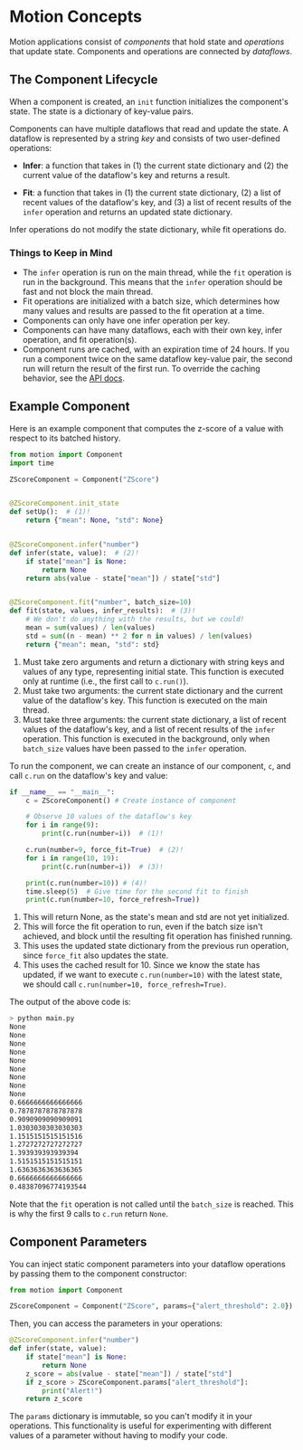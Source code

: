 # Motion Concepts

Motion applications consist of _components_ that hold state and _operations_ that update state. Components and operations are connected by _dataflows_.

## The Component Lifecycle

When a component is created, an `init` function initializes the component's state. The state is a dictionary of key-value pairs.

Components can have multiple dataflows that read and update the state. A dataflow is represented by a string _key_ and consists of two user-defined operations:

- **Infer**: a function that takes in (1) the current state dictionary and (2) the current value of the dataflow's key and returns a result.

- **Fit**: a function that takes in (1) the current state dictionary, (2) a list of recent values of the dataflow's key, and (3) a list of recent results of the `infer` operation and returns an updated state dictionary.

Infer operations do not modify the state dictionary, while fit operations do.

### Things to Keep in Mind

- The `infer` operation is run on the main thread, while the `fit` operation is run in the background. This means that the `infer` operation should be fast and not block the main thread.
- Fit operations are initialized with a batch size, which determines how many values and results are passed to the fit operation at a time.
- Components can only have one infer operation per key.
- Components can have many dataflows, each with their own key, infer operation, and fit operation(s).
- Component runs are cached, with an expiration time of 24 hours. If you run a component twice on the same dataflow key-value pair, the second run will return the result of the first run. To override the caching behavior, see the [API docs](/motion/api/component-instance/#motion.instance.ComponentInstance.run).

## Example Component

Here is an example component that computes the z-score of a value with respect to its batched history.

```python title="main.py" linenums="1"
from motion import Component
import time

ZScoreComponent = Component("ZScore")


@ZScoreComponent.init_state
def setUp():  # (1)!
    return {"mean": None, "std": None}


@ZScoreComponent.infer("number")
def infer(state, value):  # (2)!
    if state["mean"] is None:
        return None
    return abs(value - state["mean"]) / state["std"]


@ZScoreComponent.fit("number", batch_size=10)
def fit(state, values, infer_results):  # (3)!
    # We don't do anything with the results, but we could!
    mean = sum(values) / len(values)
    std = sum((n - mean) ** 2 for n in values) / len(values)
    return {"mean": mean, "std": std}
```

1. Must take zero arguments and return a dictionary with
   string keys and values of any type, representing initial state. This function is executed only at runtime (i.e., the first call to `c.run()`).
2. Must take two arguments: the current state dictionary and the current value of the dataflow's key. This function is executed on the main thread.
3. Must take three arguments: the current state dictionary, a list of recent values of the dataflow's key, and a list of recent results of the `infer` operation. This function is executed in the background, only when `batch_size` values have been passed to the `infer` operation.

To run the component, we can create an instance of our component, `c`, and call `c.run` on the dataflow's key and value:

```python title="main.py" linenums="24"
if __name__ == "__main__":
    c = ZScoreComponent() # Create instance of component

    # Observe 10 values of the dataflow's key
    for i in range(9):
        print(c.run(number=i))  # (1)!

    c.run(number=9, force_fit=True)  # (2)!
    for i in range(10, 19):
        print(c.run(number=i))  # (3)!

    print(c.run(number=10)) # (4)!
    time.sleep(5)  # Give time for the second fit to finish
    print(c.run(number=10, force_refresh=True))
```

1. This will return None, as the state's mean and std are not yet initialized.
2. This will force the fit operation to run, even if the batch size isn't achieved, and block until the resulting fit operation has finished running.
3. This uses the updated state dictionary from the previous run operation, since `force_fit` also updates the state.
4. This uses the cached result for 10. Since we know the state has updated, if we want to execute `c.run(number=10)` with the latest state, we should call `c.run(number=10, force_refresh=True)`.

The output of the above code is:

```bash
> python main.py
None
None
None
None
None
None
None
None
None
0.6666666666666666
0.7878787878787878
0.9090909090909091
1.0303030303030303
1.1515151515151516
1.2727272727272727
1.393939393939394
1.5151515151515151
1.6363636363636365
0.6666666666666666
0.48387096774193544
```

Note that the `fit` operation is not called until the `batch_size` is reached. This is why the first 9 calls to `c.run` return `None`.

## Component Parameters

You can inject static component parameters into your dataflow operations by passing them to the component constructor:

```python
from motion import Component

ZScoreComponent = Component("ZScore", params={"alert_threshold": 2.0})
```

Then, you can access the parameters in your operations:

```python
@ZScoreComponent.infer("number")
def infer(state, value):
    if state["mean"] is None:
        return None
    z_score = abs(value - state["mean"]) / state["std"]
    if z_score > ZScoreComponent.params["alert_threshold"]:
        print("Alert!")
    return z_score
```

The `params` dictionary is immutable, so you can't modify it in your operations. This functionality is useful for experimenting with different values of a parameter without having to modify your code.
